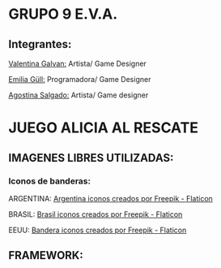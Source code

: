 # GRUPO 9 E.V.A.

## Integrantes:

[Valentina Galvan:](https://github.com/ValentinaGalvan) Artista/ Game Designer


[Emilia Güll:](https://github.com/EmiGull) Programadora/ Game Designer


[Agostina Salgado:](https://github.com/AGO0SALGADO) Artista/ Game designer

# JUEGO ALICIA AL RESCATE
<a href= "assets/images2/alicia.png" title= "Alicia al Rescate"></a>

## IMAGENES LIBRES UTILIZADAS:
### Iconos de banderas:
ARGENTINA: <a href="https://www.flaticon.es/iconos-gratis/argentina" title="argentina iconos">Argentina iconos creados por Freepik - Flaticon</a>

BRASIL: <a href="https://www.flaticon.es/iconos-gratis/brasil" title="brasil iconos">Brasil iconos creados por Freepik - Flaticon</a>

EEUU: <a href="https://www.flaticon.es/iconos-gratis/bandera" title="bandera iconos">Bandera iconos creados por Freepik - Flaticon</a>


## FRAMEWORK:
<a href= "assets/images2/phaser.png" title= "PHASER 3"></a>
